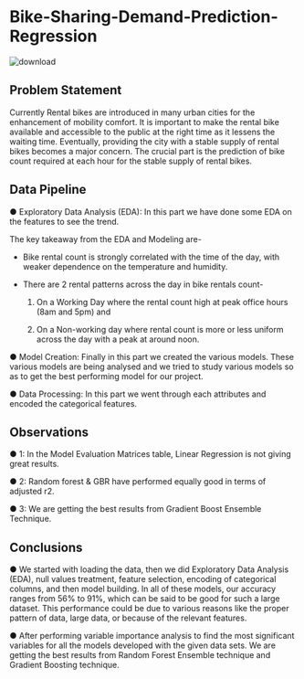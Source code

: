 # Bike-Sharing-Demand-Prediction-Regression
![download](https://user-images.githubusercontent.com/102784806/202361215-886aa5c6-cf8a-4cdf-8fa1-c7069825d120.jpeg)


## Problem Statement

Currently Rental bikes are introduced in many urban cities for the enhancement of mobility comfort. It is important to make the rental bike available and accessible to the public at the right time as it lessens the waiting time. Eventually, providing the city with a stable supply of rental bikes becomes a major concern. The crucial part is the prediction of bike count required at each hour for the stable supply of rental bikes.

## Data Pipeline

● Exploratory Data Analysis (EDA): In this part we have done some EDA on the features to see the trend.

The key takeaway from the EDA and Modeling are-

* Bike rental count is strongly correlated with the time of the day, with weaker dependence on the temperature and humidity.

* There are 2 rental patterns across the day in bike rentals count-

    1) On a Working Day where the rental count high at peak office hours (8am and 5pm) and
    
    2) On a Non-working day where rental count is more or less uniform across the day with a peak at around noon.
   
        
● Model Creation: Finally in this part we created the various models. These various models are being analysed and we tried to study various models so as to get the best performing model for our project.

● Data Processing: In this part we went through each attributes and encoded the categorical features.

## Observations

● 1: In the Model Evaluation Matrices table, Linear Regression is not giving great results.

● 2: Random forest & GBR have performed equally good in terms of adjusted r2.

● 3: We are getting the best results from Gradient Boost Ensemble Technique.

## Conclusions

● We started with loading the data, then we did Exploratory Data Analysis (EDA), null values treatment, feature selection, encoding of categorical columns, and then model building. In all of these models, our accuracy ranges from 56% to 91%, which can be said to be good for such a large dataset. This performance could be due to various reasons like the proper pattern of data, large data, or because of the relevant features.

● After performing variable importance analysis to find the most significant variables for all the models developed with the given data sets. We are getting the best results from Random Forest Ensemble technique and Gradient Boosting technique.



